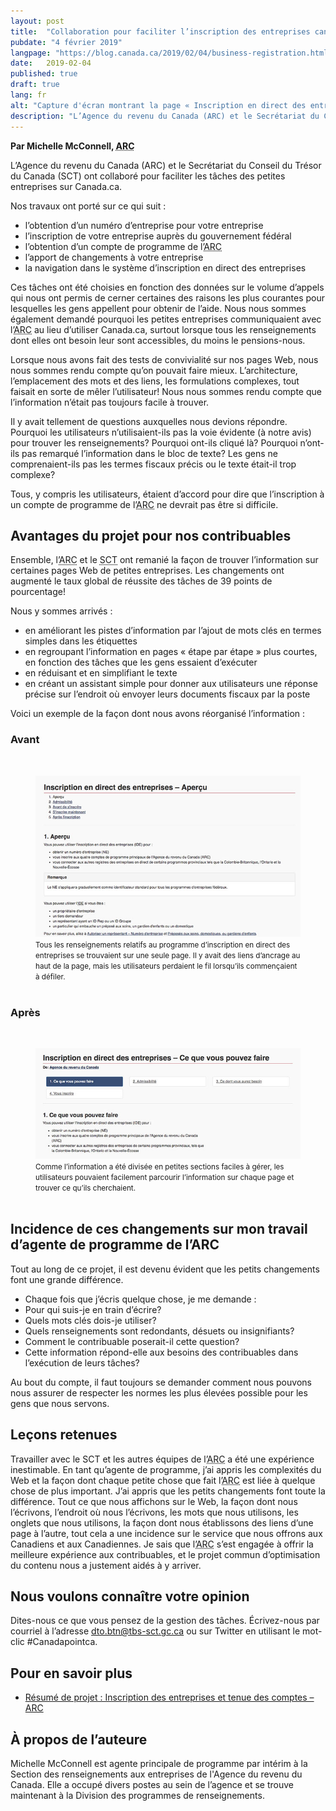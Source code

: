 ```yaml
---
layout: post
title:  "Collaboration pour faciliter l’inscription des entreprises canadiennes"
pubdate: "4 février 2019"
langpage: "https://blog.canada.ca/2019/02/04/business-registration.html"
date:   2019-02-04
published: true
draft: true
lang: fr
alt: "Capture d'écran montrant la page « Inscription en direct des entreprises » avant et après."
description: "L’Agence du revenu du Canada (ARC) et le Secrétariat du Conseil du Trésor du Canada (SCT) ont collaboré pour faciliter les tâches des petites entreprises sur Canada.ca. Ces tâches ont été choisies en fonction des données sur le volume d’appels qui nous ont permis de cerner certaines des raisons les plus courantes pour lesquelles les gens appellent pour obtenir de l’aide."
---
```


**Par Michelle McConnell, <abbr title="Agence du revenu du Canada">ARC</abbr>**

L’Agence du revenu du Canada (ARC) et le Secrétariat du Conseil du Trésor du Canada (SCT) ont collaboré pour faciliter les tâches des petites entreprises sur Canada.ca.

Nos travaux ont porté sur ce qui suit :

* l’obtention d’un numéro d’entreprise pour votre entreprise
* l’inscription de votre entreprise auprès du gouvernement fédéral
* l’obtention d’un compte de programme de l’<abbr title="Agence du revenu du Canada">ARC</abbr>
* l’apport de changements à votre entreprise
* la navigation dans le système d’inscription en direct des entreprises


Ces tâches ont été choisies en fonction des données sur le volume d’appels qui nous ont permis de cerner certaines des raisons les plus courantes pour lesquelles les gens appellent pour obtenir de l’aide. Nous nous sommes également demandé pourquoi les petites entreprises communiquaient avec l’<abbr title="Agence du revenu du Canada">ARC</abbr> au lieu d’utiliser Canada.ca, surtout lorsque tous les renseignements dont elles ont besoin leur sont accessibles, du moins le pensions-nous.

Lorsque nous avons fait des tests de convivialité sur nos pages Web, nous nous sommes rendu compte qu’on pouvait faire mieux. L’architecture, l’emplacement des mots et des liens, les formulations complexes, tout faisait en sorte de mêler l’utilisateur! Nous nous sommes rendu compte que l’information n’était pas toujours facile à trouver.

Il y avait tellement de questions auxquelles nous devions répondre. Pourquoi les utilisateurs n’utilisaient-ils pas la voie évidente (à notre avis) pour trouver les renseignements? Pourquoi ont-ils cliqué là? Pourquoi n’ont-ils pas remarqué l’information dans le bloc de texte? Les gens ne comprenaient-ils pas les termes fiscaux précis ou le texte était-il trop complexe?

Tous, y compris les utilisateurs, étaient d’accord pour dire que l’inscription à un compte de programme de l’<abbr title="Agence du revenu du Canada">ARC</abbr> ne devrait pas être si difficile.



## Avantages du projet pour nos contribuables ##

Ensemble, l’<abbr title="Agence du revenu du Canada">ARC</abbr> et le <abbr title="Secrétariat du Conseil du Trésor du Canada">SCT</abbr> ont remanié la façon de trouver l’information sur certaines pages Web de petites entreprises. Les changements ont augmenté le taux global de réussite des tâches de 39 points de pourcentage!

Nous y sommes arrivés :

* en améliorant les pistes d’information par l’ajout de mots clés en termes simples dans les étiquettes
* en regroupant l’information en pages « étape par étape » plus courtes, en fonction des tâches que les gens essaient d’exécuter
* en réduisant et en simplifiant le texte
* en créant un assistant simple pour donner aux utilisateurs une réponse précise sur l’endroit où envoyer leurs documents fiscaux par la poste


Voici un exemple de la façon dont nous avons réorganisé l’information :


### Avant ###


 <br>
<figure>
<img class="img-responsive border" alt="Avant : Inscription en direct des entreprises."
 src="/images/comptes-entreprises/avant-BRO.jpg"/>
<br>
<figcaption><small>Tous les renseignements relatifs au programme d’inscription en direct des entreprises se trouvaient sur une seule page. Il y avait des liens d’ancrage au haut de la page, mais les utilisateurs perdaient le fil lorsqu’ils commençaient à défiler.</small></figcaption>
<br>
</figure>


### Après ###

<br>
<figure>
<img class="img-responsive border" alt="Après : Inscription en direct des entreprises."
src="/images/comptes-entreprises/apres-BRO.jpg"/>
<br>
<figcaption><small>Comme l’information a été divisée en petites sections faciles à gérer, les utilisateurs pouvaient facilement parcourir l’information sur chaque page et trouver ce qu’ils cherchaient.</small></figcaption>
<br>
</figure>


## Incidence de ces changements sur mon travail d’agente de programme de l’ARC ##

Tout au long de ce projet, il est devenu évident que les petits changements font une grande différence.

* Chaque fois que j’écris quelque chose, je me demande :
* Pour qui suis-je en train d’écrire?
* Quels mots clés dois-je utiliser?
* Quels renseignements sont redondants, désuets ou insignifiants?
* Comment le contribuable poserait-il cette question?
* Cette information répond-elle aux besoins des contribuables dans l’exécution de leurs tâches?

Au bout du compte, il faut toujours se demander comment nous pouvons nous assurer de respecter les normes les plus élevées possible pour les gens que nous servons.


## Leçons retenues ##

Travailler avec le SCT et les autres équipes de l’<abbr title="Agence du revenu du Canada">ARC</abbr> a été une expérience inestimable. En tant qu’agente de programme, j’ai appris les complexités du Web et la façon dont chaque petite chose que fait l’<abbr title="Agence du revenu du Canada">ARC</abbr> est liée à quelque chose de plus important. J’ai appris que les petits changements font toute la différence. Tout ce que nous affichons sur le Web, la façon dont nous l’écrivons, l’endroit où nous l’écrivons, les mots que nous utilisons, les onglets que nous utilisons, la façon dont nous établissons des liens d’une page à l’autre, tout cela a une incidence sur le service que nous offrons aux Canadiens et aux Canadiennes.
Je sais que l’<abbr title="Agence du revenu du Canada">ARC</abbr> s’est engagée à offrir la meilleure expérience aux contribuables, et le projet commun d’optimisation du contenu nous a justement aidés à y arriver.


## Nous voulons connaître votre opinion ##
Dites-nous ce que vous pensez de la gestion des tâches. Écrivez-nous par courriel à l’adresse [dto.btn@tbs-sct.gc.ca](mailto:dto.btn@tbs-sct.gc.ca) ou sur Twitter en utilisant le mot-clic #Canadapointca.

## Pour en savoir plus ##

* [Résumé de projet : Inscription des entreprises et tenue des comptes – ARC ](https://blogue.canada.ca/resumes-recherche/comptes-entreprises-resume-recherche.html)

## À propos de l’auteure ##

Michelle McConnell est agente principale de programme par intérim à la Section des renseignements aux entreprises de l'Agence du revenu du Canada. Elle a occupé divers postes au sein de l’agence et se trouve maintenant à la Division des programmes de renseignements.
